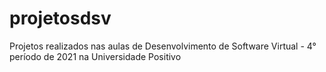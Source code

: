 # projetosdsv
Projetos realizados nas aulas de Desenvolvimento de Software Virtual - 4° período de 2021 na Universidade Positivo
